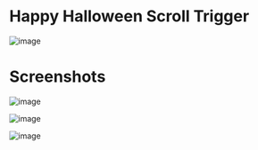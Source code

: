 # Happy Halloween Scroll Trigger

![image](https://user-images.githubusercontent.com/72864817/173788759-01277117-a6cd-4208-8c03-9021bc0a0240.png)

# Screenshots

![image](https://user-images.githubusercontent.com/72864817/174238623-ff27b6b9-89ab-4230-bd4c-f48fc5762699.png)

![image](https://user-images.githubusercontent.com/72864817/174238746-da8659c0-8900-4f04-bb41-c8ab8058aed2.png)

![image](https://user-images.githubusercontent.com/72864817/174238890-c01d9090-03e4-4754-a2e0-a3b0d6a60b0a.png)

